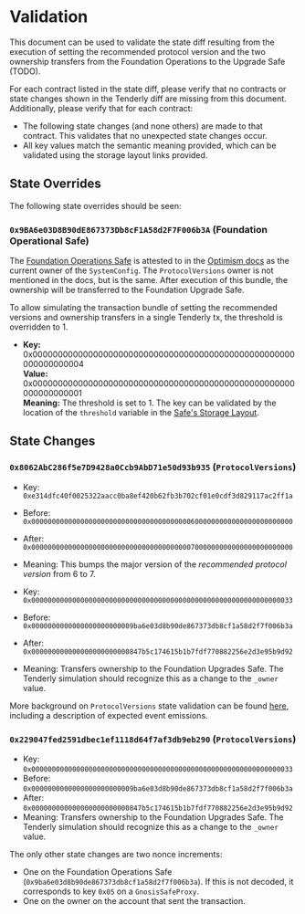 # Validation

This document can be used to validate the state diff resulting from the execution of setting the recommended protocol version and the two ownership transfers from the Foundation Operations to the Upgrade Safe (TODO).

For each contract listed in the state diff, please verify that no contracts or state changes shown in the Tenderly diff are missing from this document. Additionally, please verify that for each contract:

- The following state changes (and none others) are made to that contract. This validates that no unexpected state changes occur.
- All key values match the semantic meaning provided, which can be validated using the storage layout links provided.

## State Overrides

The following state overrides should be seen:

### `0x9BA6e03D8B90dE867373Db8cF1A58d2F7F006b3A` (Foundation Operational Safe)

The [Foundation Operations Safe](https://etherscan.io/address/0x9BA6e03D8B90dE867373Db8cF1A58d2F7F006b3A) is attested to in the [Optimism docs](https://docs.optimism.io/chain/security/privileged-roles#system-config-owner) as the current owner of the `SystemConfig`.
The `ProtocolVersions` owner is not mentioned in the docs, but is the same.
After execution of this bundle, the ownership will be transferred to the Foundation Upgrade Safe.

To allow simulating the transaction bundle of setting the recommended versions and ownership transfers in a single Tenderly tx, the threshold is overridden to 1.

- **Key:** 0x0000000000000000000000000000000000000000000000000000000000000004 <br/>
  **Value:** 0x0000000000000000000000000000000000000000000000000000000000000001 <br/>
  **Meaning:** The threshold is set to 1. The key can be validated by the location of the `threshold` variable in the [Safe's Storage Layout](https://github.com/safe-global/safe-smart-account/blob/v1.3.0/contracts/examples/libraries/GnosisSafeStorage.sol#L14).

## State Changes

### `0x8062AbC286f5e7D9428a0Ccb9AbD71e50d93b935` (`ProtocolVersions`)

* Key: `0xe314dfc40f0025322aacc0ba8ef420b62fb3b702cf01e0cdf3d829117ac2ff1a`
* Before: `0x0000000000000000000000000000000000000006000000000000000000000000`
* After: `0x0000000000000000000000000000000000000007000000000000000000000000`
* Meaning: This bumps the major version of the *recommended protocol version* from 6 to 7.

* Key: `0x0000000000000000000000000000000000000000000000000000000000000033`
* Before: `0x0000000000000000000000009ba6e03d8b90de867373db8cf1a58d2f7f006b3a`
* After: `0x000000000000000000000000847b5c174615b1b7fdf770882256e2d3e95b9d92`
* Meaning: Transfers ownership to the Foundation Upgrades Safe. The Tenderly simulation should
    recognize this as a change to the `_owner` value.


More background on `ProtocolVersions` state validation can be found
[here](../common/protocol-versions.md), including a description of expected event emissions.

### `0x229047fed2591dbec1ef1118d64f7af3db9eb290` (`ProtocolVersions`)

* Key: `0x0000000000000000000000000000000000000000000000000000000000000033`
* Before: `0x0000000000000000000000009ba6e03d8b90de867373db8cf1a58d2f7f006b3a`
* After: `0x000000000000000000000000847b5c174615b1b7fdf770882256e2d3e95b9d92`
* Meaning: Transfers ownership to the Foundation Upgrades Safe. The Tenderly simulation should
    recognize this as a change to the `_owner` value.

The only other state changes are two nonce increments:

- One on the Foundation Operations Safe (`0x9ba6e03d8b90de867373db8cf1a58d2f7f006b3a`). If this is not decoded, it corresponds to key `0x05` on a `GnosisSafeProxy`.
- One on the owner on the account that sent the transaction.


